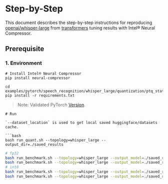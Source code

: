 Step-by-Step
============

This document describes the step-by-step instructions for reproducing [openai/whisper-large](https://huggingface.co/openai/whisper-large) from [transformers](https://github.com/huggingface/transformers.git) tuning results with Intel® Neural Compressor.

## Prerequisite

### 1. Environment
```shell
# Install Intel® Neural Compressor
pip install neural-compressor
```
```shell
cd examples/pytorch/speech_recognition/whisper_large/quantization/ptq_static/fx
pip install -r requirements.txt
```
> Note: Validated PyTorch [Version](/docs/source/installation_guide.md#validated-software-environment).

```
# Run

`--dataset_location` is used to get local saved huggingface/datasets cache.

```bash
bash run_quant.sh --topology=whisper_large --output_dir=./saved_results
```

```bash
# fp32
bash run_benchmark.sh --topology=whisper_large --output_model=./saved_results --mode=performance
bash run_benchmark.sh --topology=whisper_large --output_model=./saved_results --mode=benchmark
# int8
bash run_benchmark.sh --topology=whisper_large --output_model=./saved_results --mode=performance --int8=true
bash run_benchmark.sh --topology=whisper_large --output_model=./saved_results --mode=benchmark --int8=true
```

